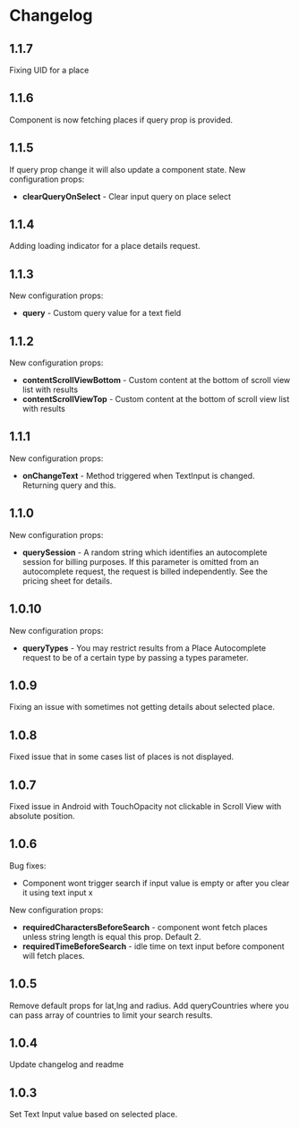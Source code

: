# Changelog

## 1.1.7
Fixing UID for a place
## 1.1.6
Component is now fetching places if query prop is provided. 
## 1.1.5
If query prop change it will also update a component state.
New configuration props:
* **clearQueryOnSelect** - Clear input query on place select
## 1.1.4
Adding loading indicator for a place details request.
## 1.1.3
New configuration props:
* **query** - Custom query value for a text field
## 1.1.2
New configuration props:
* **contentScrollViewBottom** - Custom content at the bottom of scroll view list with results
* **contentScrollViewTop** - Custom content at the bottom of scroll view list with results
## 1.1.1
New configuration props:
* **onChangeText** - Method triggered when TextInput is changed. Returning query and this.
## 1.1.0
New configuration props:
* **querySession** - A random string which identifies an autocomplete session for billing purposes. If this parameter is omitted from an autocomplete request, the request is billed independently. See the pricing sheet for details.
## 1.0.10
New configuration props:
* **queryTypes** - You may restrict results from a Place Autocomplete request to be of a certain type by passing a types parameter.
## 1.0.9
Fixing an issue with sometimes not getting details about selected place.
## 1.0.8
Fixed issue that in some cases list of places is not displayed. 
## 1.0.7
Fixed issue in Android with TouchOpacity not clickable in Scroll View with absolute position.
## 1.0.6
Bug fixes:
* Component wont trigger search if input value is empty or after you clear it using text input x

New configuration props:
* **requiredCharactersBeforeSearch** - component wont fetch places unless string length is equal this prop. Default 2.
* **requiredTimeBeforeSearch** - idle time on text input before component will fetch places.
## 1.0.5
Remove default props for lat,lng and radius. 
Add queryCountries where you can pass array of countries to limit your search results. 
## 1.0.4
Update changelog and readme
## 1.0.3
Set Text Input value based on selected place.
